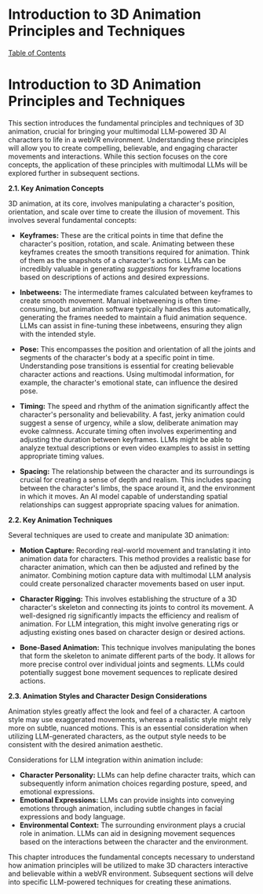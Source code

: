# Introduction to 3D Animation Principles and Techniques

[Table of Contents](#table-of-contents)

# Introduction to 3D Animation Principles and Techniques

This section introduces the fundamental principles and techniques of 3D animation, crucial for bringing your multimodal LLM-powered 3D AI characters to life in a webVR environment.  Understanding these principles will allow you to create compelling, believable, and engaging character movements and interactions.  While this section focuses on the core concepts, the application of these principles with multimodal LLMs will be explored further in subsequent sections.

**2.1. Key Animation Concepts**

3D animation, at its core, involves manipulating a character's position, orientation, and scale over time to create the illusion of movement.  This involves several fundamental concepts:

* **Keyframes:** These are the critical points in time that define the character's position, rotation, and scale.  Animating between these keyframes creates the smooth transitions required for animation.  Think of them as the snapshots of a character's actions.  LLMs can be incredibly valuable in generating *suggestions* for keyframe locations based on descriptions of actions and desired expressions.

* **Inbetweens:** The intermediate frames calculated between keyframes to create smooth movement.  Manual inbetweening is often time-consuming, but animation software typically handles this automatically, generating the frames needed to maintain a fluid animation sequence.  LLMs can assist in fine-tuning these inbetweens, ensuring they align with the intended style.

* **Pose:** This encompasses the position and orientation of all the joints and segments of the character's body at a specific point in time.  Understanding pose transitions is essential for creating believable character actions and reactions.  Using multimodal information, for example, the character's emotional state, can influence the desired pose.

* **Timing:** The speed and rhythm of the animation significantly affect the character's personality and believability.  A fast, jerky animation could suggest a sense of urgency, while a slow, deliberate animation may evoke calmness.  Accurate timing often involves experimenting and adjusting the duration between keyframes.  LLMs might be able to analyze textual descriptions or even video examples to assist in setting appropriate timing values.

* **Spacing:** The relationship between the character and its surroundings is crucial for creating a sense of depth and realism.  This includes spacing between the character's limbs, the space around it, and the environment in which it moves.  An AI model capable of understanding spatial relationships can suggest appropriate spacing values for animation.


**2.2. Key Animation Techniques**

Several techniques are used to create and manipulate 3D animation:

* **Motion Capture:**  Recording real-world movement and translating it into animation data for characters. This method provides a realistic base for character animation, which can then be adjusted and refined by the animator.  Combining motion capture data with multimodal LLM analysis could create personalized character movements based on user input.

* **Character Rigging:** This involves establishing the structure of a 3D character's skeleton and connecting its joints to control its movement.  A well-designed rig significantly impacts the efficiency and realism of animation.  For LLM integration, this might involve generating rigs or adjusting existing ones based on character design or desired actions.

* **Bone-Based Animation:** This technique involves manipulating the bones that form the skeleton to animate different parts of the body.  It allows for more precise control over individual joints and segments.  LLMs could potentially suggest bone movement sequences to replicate desired actions.


**2.3. Animation Styles and Character Design Considerations**

Animation styles greatly affect the look and feel of a character.  A cartoon style may use exaggerated movements, whereas a realistic style might rely more on subtle, nuanced motions.  This is an essential consideration when utilizing LLM-generated characters, as the output style needs to be consistent with the desired animation aesthetic.

Considerations for LLM integration within animation include:

* **Character Personality:**  LLMs can help define character traits, which can subsequently inform animation choices regarding posture, speed, and emotional expressions.
* **Emotional Expressions:**  LLMs can provide insights into conveying emotions through animation, including subtle changes in facial expressions and body language.
* **Environmental Context:**  The surrounding environment plays a crucial role in animation. LLMs can aid in designing movement sequences based on the interactions between the character and the environment.

This chapter introduces the fundamental concepts necessary to understand how animation principles will be utilized to make 3D characters interactive and believable within a webVR environment. Subsequent sections will delve into specific LLM-powered techniques for creating these animations.


<a id='chapter-2-subchapter-5'></a>
